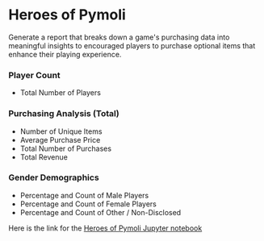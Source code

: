 # Heroes of Pymoli
Generate a report that breaks down a game's purchasing data into meaningful insights to encouraged players to purchase optional items that enhance their playing experience.

### Player Count
- Total Number of Players
### Purchasing Analysis (Total)
- Number of Unique Items
- Average Purchase Price
- Total Number of Purchases
- Total Revenue
### Gender Demographics
- Percentage and Count of Male Players
- Percentage and Count of Female Players
- Percentage and Count of Other / Non-Disclosed

Here is the link for the [Heroes of Pymoli Jupyter notebook](/HeroesOfPymoli/HeroesOfPymoli_starter.ipynb)

